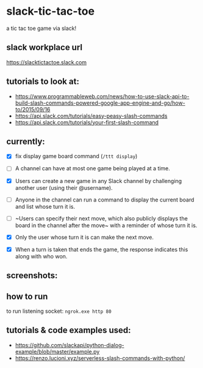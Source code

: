 # slack-tic-tac-toe
a tic tac toe game via slack!

## slack workplace url
https://slacktictactoe.slack.com

## tutorials to look at:
- https://www.programmableweb.com/news/how-to-use-slack-api-to-build-slash-commands-powered-google-app-engine-and-go/how-to/2015/09/16
- https://api.slack.com/tutorials/easy-peasy-slash-commands
- https://api.slack.com/tutorials/your-first-slash-command

## currently:
- [x] fix display game board command (`/ttt display`)
- [ ] A channel can have at most one game being played at a time.
- [x] Users can create a new game in any Slack channel by challenging another user (using their @username).
- [ ] Anyone in the channel can run a command to display the current board and list whose turn it is.
- [ ] ~Users can specify their next move, which also publicly displays the board in the channel after the move~ with a reminder of whose turn it is.
- [x] Only the user whose turn it is can make the next move.
- [x] When a turn is taken that ends the game, the response indicates this along with who won.


## screenshots:

## how to run
to run listening socket: `ngrok.exe http 80`

## tutorials & code examples used:
- https://github.com/slackapi/python-dialog-example/blob/master/example.py
- https://renzo.lucioni.xyz/serverless-slash-commands-with-python/